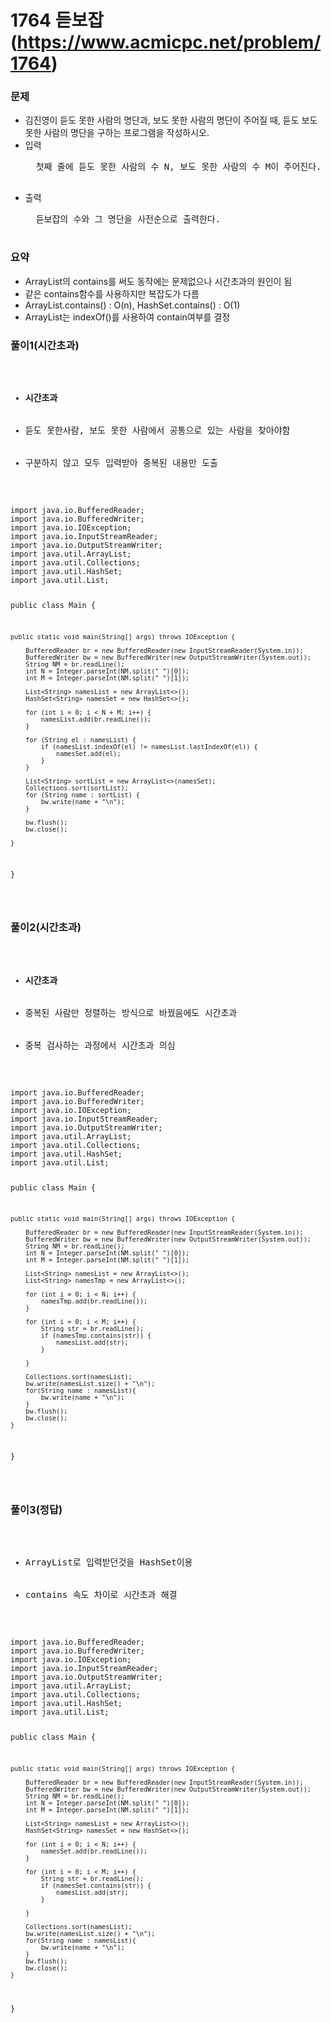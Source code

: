 # 1764 듣보잡(https://www.acmicpc.net/problem/1764)

<h3>문제</h3>
<ul>
  <li>김진영이 듣도 못한 사람의 명단과, 보도 못한 사람의 명단이 주어질 때, 듣도 보도 못한 사람의 명단을 구하는 프로그램을 작성하시오.</li>
  <li>입력
  <pre>
  첫째 줄에 듣도 못한 사람의 수 N, 보도 못한 사람의 수 M이 주어진다. 이어서 둘째 줄부터 N개의 줄에 걸쳐 듣도 못한 사람의 이름과, N+2째 줄부터 보도 못한 사람의 이름이 순서대로 주어진다. 이름은 띄어쓰기 없이 알파벳 소문자로만 이루어지며, 그 길이는 20 이하이다. N, M은 500,000 이하의 자연수이다. 듣도 못한 사람의 명단에는 중복되는 이름이 없으며, 보도 못한 사람의 명단도 마찬가지이다.
  </pre>
  </li>
  <li>출력
  <pre>
  듣보잡의 수와 그 명단을 사전순으로 출력한다.
  </pre>
  </li>
</ul>

<h3>요약</h3>
<ul>
<li>ArrayList의 contains를 써도 동작에는 문제없으나 시간초과의 원인이 됨</li>
<li>같은 contains함수를 사용하지만 복잡도가 다름</li>
<li>ArrayList.contains() : O(n), HashSet.contains() : O(1)</li>
<li>ArrayList는 indexOf()를 사용하여 contain여부를 결정</li>
</ul>


<h3>풀이1(시간초과)</h3>
<pre>
<ul>
  <li><b>시간초과</b></li>
  <li>듣도 못한사람, 보도 못한 사람에서 공통으로 있는 사람을 찾아야함</li>
  <li>구분하지 않고 모두 입력받아 중복된 내용만 도출</li>
</ul>
<code>
import java.io.BufferedReader;
import java.io.BufferedWriter;
import java.io.IOException;
import java.io.InputStreamReader;
import java.io.OutputStreamWriter;
import java.util.ArrayList;
import java.util.Collections;
import java.util.HashSet;
import java.util.List;

public class Main {

    public static void main(String[] args) throws IOException {

        BufferedReader br = new BufferedReader(new InputStreamReader(System.in));
        BufferedWriter bw = new BufferedWriter(new OutputStreamWriter(System.out));
        String NM = br.readLine();
        int N = Integer.parseInt(NM.split(" ")[0]);
        int M = Integer.parseInt(NM.split(" ")[1]);

        List<String> namesList = new ArrayList<>();
        HashSet<String> namesSet = new HashSet<>();

        for (int i = 0; i < N + M; i++) {
            namesList.add(br.readLine());
        }

        for (String el : namesList) {
            if (namesList.indexOf(el) != namesList.lastIndexOf(el)) {
                namesSet.add(el);
            }
        }

        List<String> sortList = new ArrayList<>(namesSet);
        Collections.sort(sortList);
        for (String name : sortList) {
            bw.write(name + "\n");
        }

        bw.flush();
        bw.close();

    }
}

</code>
</pre>

<h3>풀이2(시간초과)</h3>
<pre>
<ul>
  <li><b>시간초과</b></li>
  <li>중복된 사람만 정렬하는 방식으로 바꿨음에도 시간초과</li>
  <li>중복 검사하는 과정에서 시간초과 의심</li>
</ul>
<code>
import java.io.BufferedReader;
import java.io.BufferedWriter;
import java.io.IOException;
import java.io.InputStreamReader;
import java.io.OutputStreamWriter;
import java.util.ArrayList;
import java.util.Collections;
import java.util.HashSet;
import java.util.List;

public class Main {

    public static void main(String[] args) throws IOException {

        BufferedReader br = new BufferedReader(new InputStreamReader(System.in));
        BufferedWriter bw = new BufferedWriter(new OutputStreamWriter(System.out));
        String NM = br.readLine();
        int N = Integer.parseInt(NM.split(" ")[0]);
        int M = Integer.parseInt(NM.split(" ")[1]);

        List<String> namesList = new ArrayList<>();
        List<String> namesTmp = new ArrayList<>();

        for (int i = 0; i < N; i++) {
			namesTmp.add(br.readLine());
		}

		for (int i = 0; i < M; i++) {
			String str = br.readLine();
			if (namesTmp.contains(str)) {
				namesList.add(str);
			}

		}

        Collections.sort(namesList);
        bw.write(namesList.size() + "\n");
        for(String name : namesList){
            bw.write(name + "\n");
        }
        bw.flush();
        bw.close();
    }
}

</code>
</pre>

<h3>풀이3(정답)</h3>
<pre>
<ul>
  <li>ArrayList로 입력받던것을 HashSet이용</li>
  <li>contains 속도 차이로 시간초과 해결</li>
</ul>
<code>
import java.io.BufferedReader;
import java.io.BufferedWriter;
import java.io.IOException;
import java.io.InputStreamReader;
import java.io.OutputStreamWriter;
import java.util.ArrayList;
import java.util.Collections;
import java.util.HashSet;
import java.util.List;

public class Main {

    public static void main(String[] args) throws IOException {

        BufferedReader br = new BufferedReader(new InputStreamReader(System.in));
        BufferedWriter bw = new BufferedWriter(new OutputStreamWriter(System.out));
        String NM = br.readLine();
        int N = Integer.parseInt(NM.split(" ")[0]);
        int M = Integer.parseInt(NM.split(" ")[1]);

        List<String> namesList = new ArrayList<>();
        HashSet<String> namesSet = new HashSet<>();

        for (int i = 0; i < N; i++) {
			namesSet.add(br.readLine());
		}

		for (int i = 0; i < M; i++) {
			String str = br.readLine();
			if (namesSet.contains(str)) {
				namesList.add(str);
			}

		}

        Collections.sort(namesList);
        bw.write(namesList.size() + "\n");
        for(String name : namesList){
            bw.write(name + "\n");
        }
        bw.flush();
        bw.close();
    }
}
</code>
</pre>
